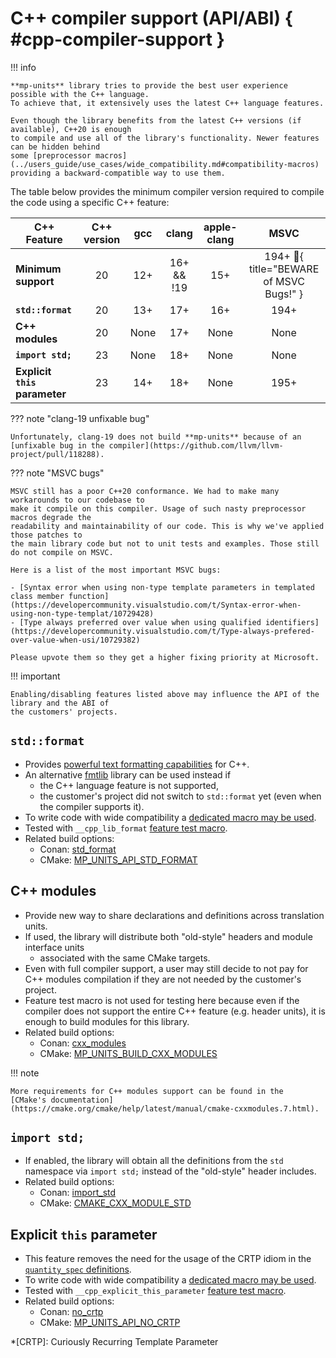 # C++ compiler support (API/ABI) { #cpp-compiler-support }

!!! info

    **mp-units** library tries to provide the best user experience possible with the C++ language.
    To achieve that, it extensively uses the latest C++ language features.

    Even though the library benefits from the latest C++ versions (if available), C++20 is enough
    to compile and use all of the library's functionality. Newer features can be hidden behind
    some [preprocessor macros](../users_guide/use_cases/wide_compatibility.md#compatibility-macros)
    providing a backward-compatible way to use them.

The table below provides the minimum compiler version required to compile the code using a specific
C++ feature:

| C++ Feature                   | C++ version | gcc  |   clang    | apple-clang |                    MSVC                    |
|-------------------------------|:-----------:|:----:|:----------:|:-----------:|:------------------------------------------:|
| **Minimum support**           |     20      | 12+  | 16+ && !19 |     15+     | 194+ :bug:{ title="BEWARE of MSVC Bugs!" } |
| **`std::format`**             |     20      | 13+  |    17+     |     16+     |                    194+                    |
| **C++ modules**               |     20      | None |    17+     |    None     |                    None                    |
| **`import std;`**             |     23      | None |    18+     |    None     |                    None                    |
| **Explicit `this` parameter** |     23      | 14+  |    18+     |    None     |                    195+                    |

??? note "clang-19 unfixable bug"

    Unfortunately, clang-19 does not build **mp-units** because of an
    [unfixable bug in the compiler](https://github.com/llvm/llvm-project/pull/118288).

??? note "MSVC bugs"

    MSVC still has a poor C++20 conformance. We had to make many workarounds to our codebase to
    make it compile on this compiler. Usage of such nasty preprocessor macros degrade the
    readability and maintainability of our code. This is why we've applied those patches to
    the main library code but not to unit tests and examples. Those still do not compile on MSVC.

    Here is a list of the most important MSVC bugs:

    - [Syntax error when using non-type template parameters in templated class member function](https://developercommunity.visualstudio.com/t/Syntax-error-when-using-non-type-templat/10729428)
    - [Type always preferred over value when using qualified identifiers](https://developercommunity.visualstudio.com/t/Type-always-prefered-over-value-when-usi/10729382)

    Please upvote them so they get a higher fixing priority at Microsoft.

!!! important

    Enabling/disabling features listed above may influence the API of the library and the ABI of
    the customers' projects.


## `std::format`

- Provides [powerful text formatting capabilities](../users_guide/framework_basics/text_output.md#text-formatting)
  for C++.
- An alternative [fmtlib](https://github.com/fmtlib/fmt) library can be used instead if
    - the C++ language feature is not supported,
    - the customer's project did not switch to `std::format` yet (even when the compiler
      supports it).
- To write code with wide compatibility
  a [dedicated macro may be used](../users_guide/use_cases/wide_compatibility.md#mp_units_std_fmt).
- Tested with `__cpp_lib_format` [feature test macro](https://en.cppreference.com/w/cpp/feature_test).
- Related build options:
    - Conan: [std_format](installation_and_usage.md#std_format)
    - CMake: [MP_UNITS_API_STD_FORMAT](installation_and_usage.md#MP_UNITS_API_STD_FORMAT)


## C++ modules

- Provide new way to share declarations and definitions across translation units.
- If used, the library will distribute both "old-style" headers and module interface units
    - associated with the same CMake targets.
- Even with full compiler support, a user may still decide to not pay for C++ modules compilation
  if they are not needed by the customer's project.
- Feature test macro is not used for testing here because even if the compiler does not support
  the entire C++ feature (e.g. header units), it is enough to build modules for this library.
- Related build options:
    - Conan: [cxx_modules](installation_and_usage.md#cxx_modules)
    - CMake: [MP_UNITS_BUILD_CXX_MODULES](installation_and_usage.md#MP_UNITS_BUILD_CXX_MODULES)

!!! note

    More requirements for C++ modules support can be found in the
    [CMake's documentation](https://cmake.org/cmake/help/latest/manual/cmake-cxxmodules.7.html).


## `import std;`

- If enabled, the library will obtain all the definitions from the `std` namespace via
  `import std;` instead of the "old-style" header includes.
- Related build options:
    - Conan: [import_std](installation_and_usage.md#import_std)
    - CMake: [CMAKE_CXX_MODULE_STD](https://cmake.org/cmake/help/latest/variable/CMAKE_CXX_MODULE_STD.html)


## Explicit `this` parameter

- This feature removes the need for the usage of the CRTP idiom in the
  [`quantity_spec` definitions](../users_guide/framework_basics/systems_of_quantities.md#defining-quantities).
- To write code with wide compatibility
  a [dedicated macro may be used](../users_guide/use_cases/wide_compatibility.md#QUANTITY_SPEC).
- Tested with `__cpp_explicit_this_parameter` [feature test macro](https://en.cppreference.com/w/cpp/feature_test).
- Related build options:
    - Conan: [no_crtp](installation_and_usage.md#no_crtp)
    - CMake: [MP_UNITS_API_NO_CRTP](installation_and_usage.md#MP_UNITS_API_NO_CRTP)

*[CRTP]: Curiously Recurring Template Parameter
